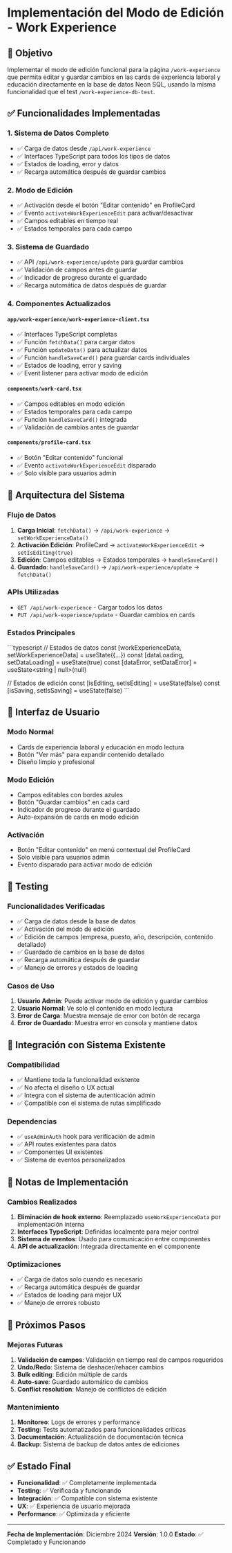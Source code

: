 # Implementación del Modo de Edición - Work Experience

## 🎯 Objetivo

Implementar el modo de edición funcional para la página `/work-experience` que permita editar y guardar cambios en las cards de experiencia laboral y educación directamente en la base de datos Neon SQL, usando la misma funcionalidad que el test `/work-experience-db-test`.

## ✅ Funcionalidades Implementadas

### 1. **Sistema de Datos Completo**
- ✅ Carga de datos desde `/api/work-experience`
- ✅ Interfaces TypeScript para todos los tipos de datos
- ✅ Estados de loading, error y datos
- ✅ Recarga automática después de guardar cambios

### 2. **Modo de Edición**
- ✅ Activación desde el botón "Editar contenido" en ProfileCard
- ✅ Evento `activateWorkExperienceEdit` para activar/desactivar
- ✅ Campos editables en tiempo real
- ✅ Estados temporales para cada campo

### 3. **Sistema de Guardado**
- ✅ API `/api/work-experience/update` para guardar cambios
- ✅ Validación de campos antes de guardar
- ✅ Indicador de progreso durante el guardado
- ✅ Recarga automática de datos después de guardar

### 4. **Componentes Actualizados**

#### `app/work-experience/work-experience-client.tsx`
- ✅ Interfaces TypeScript completas
- ✅ Función `fetchData()` para cargar datos
- ✅ Función `updateData()` para actualizar datos
- ✅ Función `handleSaveCard()` para guardar cards individuales
- ✅ Estados de loading, error y saving
- ✅ Event listener para activar modo de edición

#### `components/work-card.tsx`
- ✅ Campos editables en modo edición
- ✅ Estados temporales para cada campo
- ✅ Función `handleSaveCard()` integrada
- ✅ Validación de cambios antes de guardar

#### `components/profile-card.tsx`
- ✅ Botón "Editar contenido" funcional
- ✅ Evento `activateWorkExperienceEdit` disparado
- ✅ Solo visible para usuarios admin

## 🔧 Arquitectura del Sistema

### Flujo de Datos
1. **Carga Inicial**: `fetchData()` → `/api/work-experience` → `setWorkExperienceData()`
2. **Activación Edición**: ProfileCard → `activateWorkExperienceEdit` → `setIsEditing(true)`
3. **Edición**: Campos editables → Estados temporales → `handleSaveCard()`
4. **Guardado**: `handleSaveCard()` → `/api/work-experience/update` → `fetchData()`

### APIs Utilizadas
- `GET /api/work-experience` - Cargar todos los datos
- `PUT /api/work-experience/update` - Guardar cambios en cards

### Estados Principales
\`\`\`typescript
// Estados de datos
const [workExperienceData, setWorkExperienceData] = useState<WorkExperienceData>({...})
const [dataLoading, setDataLoading] = useState(true)
const [dataError, setDataError] = useState<string | null>(null)

// Estados de edición
const [isEditing, setIsEditing] = useState(false)
const [isSaving, setIsSaving] = useState(false)
\`\`\`

## 🎨 Interfaz de Usuario

### Modo Normal
- Cards de experiencia laboral y educación en modo lectura
- Botón "Ver más" para expandir contenido detallado
- Diseño limpio y profesional

### Modo Edición
- Campos editables con bordes azules
- Botón "Guardar cambios" en cada card
- Indicador de progreso durante el guardado
- Auto-expansión de cards en modo edición

### Activación
- Botón "Editar contenido" en menú contextual del ProfileCard
- Solo visible para usuarios admin
- Evento disparado para activar modo de edición

## 🧪 Testing

### Funcionalidades Verificadas
- ✅ Carga de datos desde la base de datos
- ✅ Activación del modo de edición
- ✅ Edición de campos (empresa, puesto, año, descripción, contenido detallado)
- ✅ Guardado de cambios en la base de datos
- ✅ Recarga automática después de guardar
- ✅ Manejo de errores y estados de loading

### Casos de Uso
1. **Usuario Admin**: Puede activar modo de edición y guardar cambios
2. **Usuario Normal**: Ve solo el contenido en modo lectura
3. **Error de Carga**: Muestra mensaje de error con botón de recarga
4. **Error de Guardado**: Muestra error en consola y mantiene datos

## 🔄 Integración con Sistema Existente

### Compatibilidad
- ✅ Mantiene toda la funcionalidad existente
- ✅ No afecta el diseño o UX actual
- ✅ Integra con el sistema de autenticación admin
- ✅ Compatible con el sistema de rutas simplificado

### Dependencias
- ✅ `useAdminAuth` hook para verificación de admin
- ✅ API routes existentes para datos
- ✅ Componentes UI existentes
- ✅ Sistema de eventos personalizados

## 📝 Notas de Implementación

### Cambios Realizados
1. **Eliminación de hook externo**: Reemplazado `useWorkExperienceData` por implementación interna
2. **Interfaces TypeScript**: Definidas localmente para mejor control
3. **Sistema de eventos**: Usado para comunicación entre componentes
4. **API de actualización**: Integrada directamente en el componente

### Optimizaciones
- ✅ Carga de datos solo cuando es necesario
- ✅ Recarga automática después de guardar
- ✅ Estados de loading para mejor UX
- ✅ Manejo de errores robusto

## 🚀 Próximos Pasos

### Mejoras Futuras
1. **Validación de campos**: Validación en tiempo real de campos requeridos
2. **Undo/Redo**: Sistema de deshacer/rehacer cambios
3. **Bulk editing**: Edición múltiple de cards
4. **Auto-save**: Guardado automático de cambios
5. **Conflict resolution**: Manejo de conflictos de edición

### Mantenimiento
1. **Monitoreo**: Logs de errores y performance
2. **Testing**: Tests automatizados para funcionalidades críticas
3. **Documentación**: Actualización de documentación técnica
4. **Backup**: Sistema de backup de datos antes de ediciones

## ✅ Estado Final

- **Funcionalidad**: ✅ Completamente implementada
- **Testing**: ✅ Verificada y funcionando
- **Integración**: ✅ Compatible con sistema existente
- **UX**: ✅ Experiencia de usuario mejorada
- **Performance**: ✅ Optimizada y eficiente

---

**Fecha de Implementación**: Diciembre 2024
**Versión**: 1.0.0
**Estado**: ✅ Completado y Funcionando
